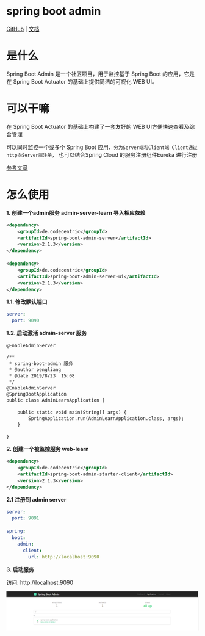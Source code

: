 # spring boot admin

[GitHub](https://github.com/codecentric/spring-boot-admin) | 
[文档](http://codecentric.github.io/spring-boot-admin/current/#_what_is_spring_boot_admin)

# 是什么
Spring Boot Admin 是一个社区项目，用于监控基于 Spring Boot 的应用，它是在 Spring Boot Actuator 的基础上提供简洁的可视化 WEB UI。

# 可以干嘛

在 Spring Boot Actuator 的基础上构建了一套友好的 WEB UI方便快速查看及综合管理

可以同时监控一个或多个 Spring Boot 应用，`分为Server端和Client端 Client通过http向Server端注册`， 也可以结合Spring Cloud 的服务注册组件Eureka 进行注册

[参考文章](https://www.jianshu.com/p/81ad086379b0)


# 怎么使用


**1. 创建一个admin服务 admin-server-learn 导入相应依赖**

```xml
<dependency>
    <groupId>de.codecentric</groupId>
    <artifactId>spring-boot-admin-server</artifactId>
    <version>2.1.3</version>
</dependency>

<dependency>
    <groupId>de.codecentric</groupId>
    <artifactId>spring-boot-admin-server-ui</artifactId>
    <version>2.1.3</version>
</dependency>
```

**1.1. 修改默认端口**

```yaml
server:
  port: 9090
```

**1.2. 启动激活 admin-server 服务**

`@EnableAdminServer`
```
/**
 * spring-boot-admin 服务
 * @author pengliang
 * @date 2019/8/23  15:08
 */
@EnableAdminServer
@SpringBootApplication
public class AdminLearnApplication {

    public static void main(String[] args) {
        SpringApplication.run(AdminLearnApplication.class, args);
    }

}
```


**2. 创建一个被监控服务 web-learn**

```xml
<dependency>
    <groupId>de.codecentric</groupId>
    <artifactId>spring-boot-admin-starter-client</artifactId>
    <version>2.1.3</version>
</dependency>
```

**2.1 注册到 admin server**

```yaml
server:
  port: 9091

spring:
  boot:
    admin:
      client:
        url: http://localhost:9090
```

**3. 启动服务**

访问: http://localhost:9090

![spring boot admin 2.1.3 启动页面](image/spring-boot-admin-2.1.3-start-page.png)